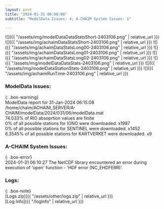 ```yaml
---
layout: post
title: "2024-01-31 06:00:00"
subtitle: "ModelData Issues: 4; A-CHAIM System Issues: 1"

---
```


![]({{ "/assets/img/modelDataDataStatsShort-2403106.png" | relative_url }})
![]({{ "/assets/img/achaimDataStatsShort-2403106.png" | relative_url }})
![]({{ "/assets/img/achaimDataStatsLong00-2403106.png" | relative_url }})
![]({{ "/assets/img/achaimDataStatsLong01-2403106.png" | relative_url }})
![]({{ "/assets/img/achaimDataStatsLong02-2403106.png" | relative_url }})
![]({{ "/assets/img/modelDataDataStats-2403106.png" | relative_url }})
![]({{ "/assets/img/modelDataStationStats-2403106.png" | relative_url }})
![]({{ "/assets/img/achaimRunTime-2403106.png" | relative_url }})


### ModelData Issues:  
  
{: .box-warning}  
 ModelData report for 31-Jan-2024 06:15:08   
 /home/chaim/ACHAIM_SERVER/A-CHAIM/modelData/2024/031/06/modelData.mat   
 74.033% of RIO absoprtion values are finite   
 0% of all possible stations for IONO were downloaded. x1997   
 0% of all possible stations for SENTINEL were downloaded. x1452   
 6.3545% of all possible stations for KARTVERKET were downloaded. x9   
  
### A-CHAIM System Issues:  
  
{: .box-error}  
2024-01-31 06:10:27 The NetCDF library encountered an error during execution of 'open' function - 'HDF error (NC_EHDFERR)'.  

### Logs:  
  
{: .box-note}  
[Logs.zip]({{ "/assets/other/logs.zip" | relative_url }})  
[Log Info]({{ "/logInfo" | relative_url }})  
